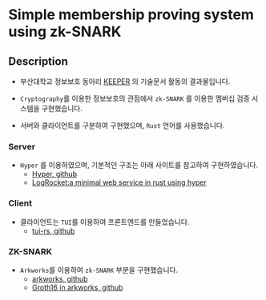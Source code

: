 # Simple membership proving system using zk-SNARK

## Description
- 부산대학교 정보보호 동아리 [KEEPER](https://keeper.or.kr/) 의 기술문서 활동의 결과물입니다.

- `Cryptography`를 이용한 정보보호의 관점에서 `zk-SNARK` 를 이용한 멤버십 검증 시스템을 구현했습니다.

- 서버와 클라이언트를 구분하여 구현했으며, `Rust` 언어를 사용했습니다.

### Server
- `Hyper` 를 이용하였으며, 기본적인 구조는 아래 사이트를 참고하여 구현하였습니다.
  - [Hyper, github](https://hyper.rs)
  - [LogRocket:a minimal web service in rust using hyper](https://blog.logrocket.com/a-minimal-web-service-in-rust-using-hyper)

### Client
- 클라이언트는 `TUI`를 이용하여 프론트엔드를 만들었습니다. 
  - [tui-rs, github](https://github.com/fdehau/tui-rs)

### ZK-SNARK
- `Arkworks`를 이용하여 `zk-SNARK` 부분을 구현했습니다.
  - [arkworks, github](https://github.com/arkworks-rs)
  - [Groth16 in arkworks, github](https://github.com/arkworks-rs/groth16)
